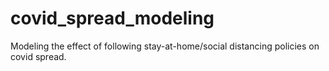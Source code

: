 # covid_spread_modeling
Modeling the effect of following stay-at-home/social distancing policies on covid spread.
